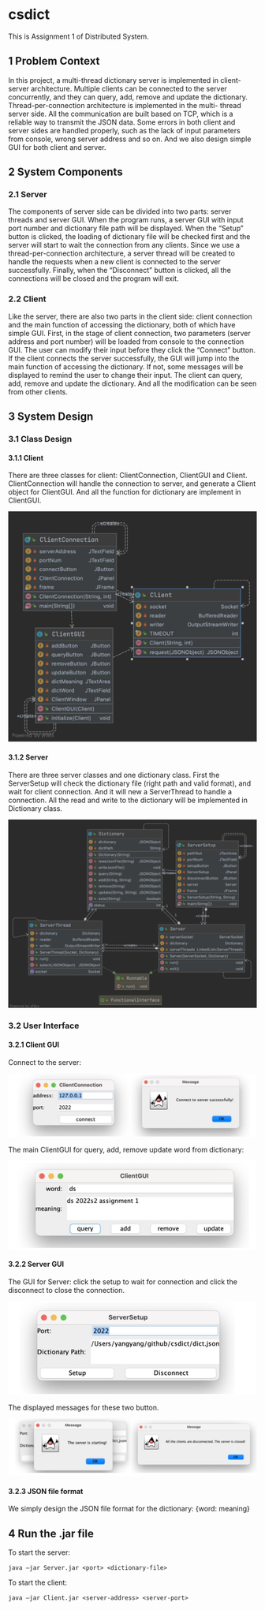 # csdict
This is Assignment 1 of Distributed System.


## 1 Problem Context
In this project, a multi-thread dictionary server is implemented in client-server architecture. Multiple clients can be connected to the server concurrently, and they can query, add, remove and update the dictionary. Thread-per-connection architecture is implemented in the multi- thread server side. All the communication are built based on TCP, which is a reliable way to transmit the JSON data. Some errors in both client and server sides are handled properly, such as the lack of input parameters from console, wrong server address and so on. And we also design simple GUI for both client and server.

## 2 System Components
### 2.1 Server
The components of server side can be divided into two parts: server threads and server GUI. When the program runs, a server GUI with input port number and dictionary file path will be displayed. When the “Setup” button is clicked, the loading of dictionary file will be checked first and the server will start to wait the connection from any clients.
Since we use a thread-per-connection architecture, a server thread will be created to handle the requests when a new client is connected to the server successfully.
Finally, when the “Disconnect” button is clicked, all the connections will be closed and the program will exit.
### 2.2 Client
Like the server, there are also two parts in the client side: client connection and the main function of accessing the dictionary, both of which have simple GUI.
First, in the stage of client connection, two parameters (server address and port number) will be loaded from console to the connection GUI. The user can modify their input before they click the “Connect” button. If the client connects the server successfully, the GUI will jump into the main function of accessing the dictionary. If not, some messages will be displayed to remind the user to change their input.
The client can query, add, remove and update the dictionary. And all the modification can be seen from other clients.

## 3 System Design 
### 3.1 Class Design 
#### 3.1.1 Client
There are three classes for client: ClientConnection, ClientGUI and Client. ClientConnection will handle the connection to server, and generate a Client object for ClientGUI. And all the function for dictionary are implement in ClientGUI.

![image](https://github.com/yanyy5/csdict/blob/main/pics/clientuml.png)

#### 3.1.2 Server
There are three server classes and one dictionary class. First the ServerSetup will check the dictionary file (right path and valid format), and wait for client connection. And it will new a ServerThread to handle a connection. All the read and write to the dictionary will be implemented in Dictionary class.

![image](https://github.com/yanyy5/csdict/blob/main/pics/serveruml.png)

### 3.2 User Interface
#### 3.2.1  Client GUI 
Connect to the server:

![image](https://github.com/yanyy5/csdict/blob/main/pics/connect.png)

The main ClientGUI for query, add, remove update word from dictionary:

![image](https://github.com/yanyy5/csdict/blob/main/pics/clientgui.png)

#### 3.2.2 Server GUI
The GUI for Server: click the setup to wait for connection and click the disconnect to close the connection.

![image](https://github.com/yanyy5/csdict/blob/main/pics/servergui.png)

The displayed messages for these two button.

![image](https://github.com/yanyy5/csdict/blob/main/pics/servermsg.png)

#### 3.2.3 JSON file format
We simply design the JSON file format for the dictionary: {word: meaning}

## 4 Run the .jar file
To start the server:
```
java –jar Server.jar <port> <dictionary-file>
```
To start the client:
```
java –jar Client.jar <server-address> <server-port>
```
